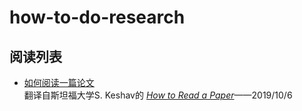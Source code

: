 # how-to-do-research
## 阅读列表
* [如何阅读一篇论文](如何阅读一篇论文(翻译).md)  
   翻译自斯坦福大学S. Keshav的 [*How to Read a Paper*](https://web.stanford.edu/class/ee384m/Handouts/HowtoReadPaper.pdf)——2019/10/6  
